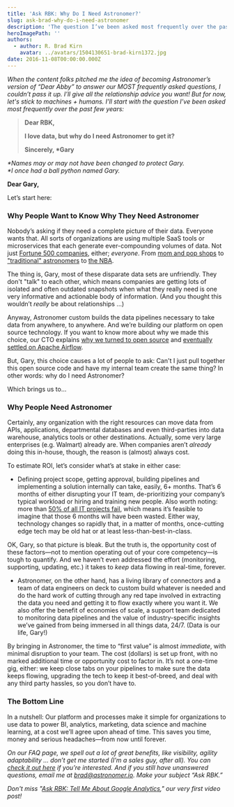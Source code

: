 ```yaml
---
title: 'Ask RBK: Why Do I Need Astronomer?'
slug: ask-brad-why-do-i-need-astronomer
description: 'The question I’ve been asked most frequently over the past few years is this: Why do I need Astronomer?'
heroImagePath: ''
authors:
  - author: R. Brad Kirn
    avatar: ../avatars/1504130651-brad-kirn1372.jpg
date: 2016-11-08T00:00:00.000Z
---
```


_When the content folks pitched me the idea of becoming Astronomer’s version of “Dear Abby” to answer our MOST frequently asked questions, I couldn’t pass it up. I’ll give all the relationship advice you want! But for now, let's&nbsp;stick to machines + humans. I'll start with the question I’ve been asked most frequently over the past few years:_

> **Dear RBK,**
> 
> **I love data, but why do I need Astronomer to get it?**
> 
> **Sincerely, \*Gary**

_\*Names may or may not have been changed to protect&nbsp;Gary.  
\*I once had a ball python named Gary._

**Dear Gary,**

Let’s start here:

### Why People Want to Know Why They Need Astronomer

Nobody’s asking if they need a complete picture of their data. Everyone wants that. All sorts of organizations are using multiple SaaS tools or microservices that each generate ever-compounding volumes of data. Not just [Fortune 500 companies](https://www.mckinsey.com/business-functions/mckinsey-analytics/our-insights/how-companies-are-using-big-data-and-analytics), either; _everyone_. From [mom and pop shops](https://www.businessnewsdaily.com/6358-big-data-solutions.html) to ["traditional" astronomers](https://www.ted.com/talks/andrew_connolly_what_s_the_next_window_into_our_universe?language=en) to [the NBA](https://www.astronomer.io/blog/data-in-basketball).

The thing is, Gary, most of these disparate data sets are unfriendly. They don't "talk" to each other, which means companies are getting lots of isolated and often outdated snapshots when what they really need is one very informative and actionable body of information. (And you thought this wouldn’t _really_ be about relationships …)

Anyway, Astronomer custom builds the data pipelines necessary to take data from anywhere, to anywhere. And we’re building our platform on open source technology. If you want to know more about why we made this choice, our CTO explains [why we turned to open source](https://www.astronomer.io/blog/why-we-built-our-data-platform-on-aws-and-why-we-rebuilt-it-with-open-source) and [eventually settled on Apache Airflow](https://www.astronomer.io/blog/airflow-at-astronomer).

But, Gary, this choice causes a lot of people&nbsp;to ask: Can't I just pull together this open source code and have my internal team create the same thing? In other words: why do I need Astronomer?

Which brings us to...

### Why People Need Astronomer

Certainly, any organization with the right resources can move data from APIs, applications, departmental databases and even third-parties into data warehouse, analytics tools or other destinations. Actually, some very large enterprises (e.g. Walmart) already are. When companies aren’t _already_ doing this in-house, though, the reason is (almost) always cost. &nbsp;

To estimate ROI, let’s consider what’s at stake in either case:

- Defining project scope, getting approval, building pipelines and implementing a solution internally can take, easily, 6+ months. That’s 6 months of either disrupting your IT team, de-prioritizing your company’s typical workload or hiring and training new people. Also worth noting: more than [50% of all IT projects fail](https://www.cio.com/article/3068502/project-management/more-than-half-of-it-projects-still-failing.html), which means it’s feasible to imagine that those 6 months will have been wasted. Either way, technology changes so rapidly that, in a&nbsp;matter of months, once-cutting edge tech may be old hat or at least less-than-best-in-class.&nbsp;

OK, Gary, so that picture is bleak. But the truth is, the opportunity cost of these factors—not to mention operating out of your core competency—is tough to quantify. And we haven’t even addressed the effort (monitoring, supporting, updating, etc.) it takes to _keep_ data flowing in real-time, forever.

- Astronomer, on the other hand, has a living library of connectors and a team of data engineers on deck to custom build whatever is needed and do the hard work of cutting through any red tape involved in extracting the data you need and getting it to flow exactly where you want it. We also offer the benefit of economies of scale, a support team dedicated to monitoring data pipelines and the value of industry-specific insights we’ve gained from being immersed in all things data, 24/7. (Data is&nbsp;our life, Gary!)

By bringing in Astronomer, the time to “first value” is almost _immediate_, with minimal disruption to your team. The cost (dollars) is set up front, with no marked additional time or opportunity cost to factor in. It’s not a one-time gig, either: we keep close tabs on your pipelines to make sure the data keeps flowing, upgrading the tech to keep it best-of-breed, and deal with any third party hassles, so you don’t have to. &nbsp;

### The Bottom Line

In a nutshell: Our platform and processes make it simple for organizations to use data to power BI, analytics, marketing, data science and machine learning, at a cost we’ll agree upon ahead of time. This saves you time, money and serious headaches—from now until forever.&nbsp;

_On our FAQ page, we spell out a lot of great benefits, like visibility, agility adaptability … don’t get me started (I’m a sales guy, after all). You can_ [_check it out here_](https://phabricator.astronomer.io/w/public/faq/) _if you’re interested. And if you still have unanswered questions, email me at_ [_brad@astronomer.io_](mailto:brad@astronomer.io)_. Make your subject “Ask RBK.”_

_Don't miss "[Ask RBK: Tell Me About Google Analytics](https://www.astronomer.io/blog/ask-brad-google-analytics)," our very first video post!_

